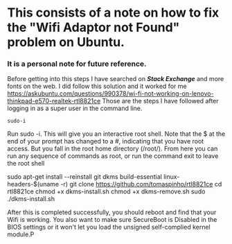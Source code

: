 # This consists of a note on how to fix the "Wifi Adaptor not Found" problem on Ubuntu. 
### It is a personal note for future reference.

Before getting into this steps I have searched on ***Stack Exchange*** and more fonts on the web.
I did follow this solution and it worked for me https://askubuntu.com/questions/990378/wi-fi-not-working-on-lenovo-thinkpad-e570-realtek-rtl8821ce
Those are the steps I have followed after logging in as a super user in the command line.

```
sudo-i
```
Run sudo -i. This will give you an interactive root shell. Note that the $ at the end of your prompt has changed to a #, indicating that you have root access. But you fall in the root home directory (/root/). From here you can run any sequence of commands as root, or run the command exit to leave the root shell
 
 
sudo apt-get install --reinstall git dkms build-essential linux-headers-$(uname -r) git clone https://github.com/tomaspinho/rtl8821ce cd rtl8821ce chmod +x dkms-install.sh chmod +x dkms-remove.sh sudo ./dkms-install.sh
 
 
After this is completed successfully, you should reboot and find that your Wifi is working.
You also want to make sure SecureBoot is Disabled in the BIOS settings or it won't let you load the unsigned self-complied kernel module.P